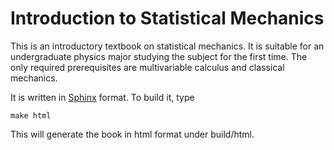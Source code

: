 Introduction to Statistical Mechanics
=====================================

This is an introductory textbook on statistical mechanics.  It is suitable for an undergraduate physics major studying
the subject for the first time.  The only required prerequisites are multivariable calculus and classical mechanics.

It is written in [Sphinx](sphinx-doc.org) format.  To build it, type

    make html

This will generate the book in html format under build/html.
